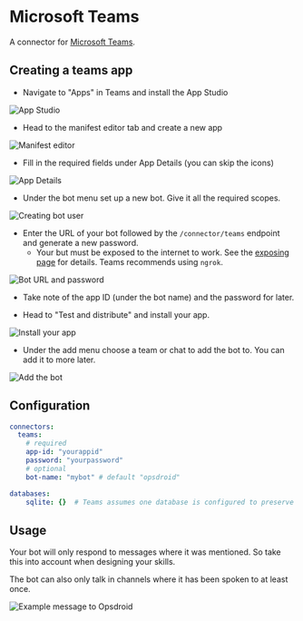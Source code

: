 # Microsoft Teams

A connector for [Microsoft Teams](https://www.microsoft.com/en-gb/microsoft-365/microsoft-teams/group-chat-software).

## Creating a teams app

* Navigate to "Apps" in Teams and install the App Studio

![App Studio](https://i.imgur.com/3fIuhIq.png)

* Head to the manifest editor tab and create a new app

![Manifest editor](https://i.imgur.com/F4IpEMP.png)

* Fill in the required fields under App Details (you can skip the icons)

![App Details](https://i.imgur.com/poWcVT5.png)

* Under the bot menu set up a new bot. Give it all the required scopes.

![Creating bot user](https://i.imgur.com/uTg4dOL.png)

* Enter the URL of your bot followed by the `/connector/teams` endpoint and generate a new password.
  * Your but must be exposed to the internet to work. See the [exposing page](../exposing.md) for details. Teams recommends using `ngrok`.

![Bot URL and password](https://i.imgur.com/a93glAU.png)

* Take note of the app ID (under the bot name) and the password for later.

* Head to "Test and distribute" and install your app.

![Install your app](https://i.imgur.com/gKfOyyK.png)

* Under the add menu choose a team or chat to add the bot to. You can add it to more later.

![Add the bot](https://i.imgur.com/9N2HcjW.png)

## Configuration

```yaml
connectors:
  teams:
    # required
    app-id: "yourappid"
    password: "yourpassword"
    # optional
    bot-name: "mybot" # default "opsdroid"

databases:
    sqlite: {}  # Teams assumes one database is configured to preserve state
```

## Usage

Your bot will only respond to messages where it was mentioned. So take this into account when designing your skills.

The bot can also only talk in channels where it has been spoken to at least once.

![Example message to Opsdroid](https://i.imgur.com/rl1FHAD.png)

